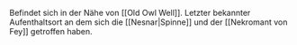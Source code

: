 Befindet sich in der Nähe von [[Old Owl Well]].
Letzter bekannter Aufenthaltsort an dem sich die [[Nesnar|Spinne]] und der [[Nekromant von Fey]] getroffen haben.